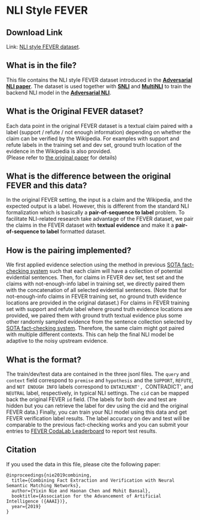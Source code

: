 # NLI Style FEVER
 
## Download Link
Link: [NLI style FEVER dataset](https://www.dropbox.com/s/hylbuaovqwo2zav/nli_fever.zip?dl=0).

## What is in the file?
This file contains the NLI style FEVER dataset introduced in the [**Adversarial NLI paper**](https://arxiv.org/abs/1910.14599).
The dataset is used together with [**SNLI**](https://nlp.stanford.edu/projects/snli/) and [**MultiNLI**](https://www.nyu.edu/projects/bowman/multinli/) to train the backend NLI model in the [**Adversarial NLI**](https://adversarialnli.com/).

## What is the Original FEVER dataset?
Each data point in the original FEVER dataset is a textual claim paired with a label (support / refute / not enough information) depending on whether the claim can be verified by the Wikipedia.
For examples with support and refute labels in the training set and dev set, ground truth location of the evidence in the Wikipedia is also provided.  
(Please refer to [the original paper](https://arxiv.org/abs/1803.05355) for details)

## What is the difference between the original FEVER and this data?
In the original FEVER setting, the input is a claim and the Wikipedia, and the expected output is a label. 
However, this is different from the standard NLI formalization which is basically a **pair-of-sequence to label** problem.
To facilitate NLI-related research take advantage of the FEVER dataset, we pair the claims in the FEVER dataset with **textual evidence** and make it a **pair-of-sequence to label** formatted dataset.

## How is the pairing implemented?
We first applied evidence selection using the method in previous [SOTA fact-checking system](https://arxiv.org/abs/1811.07039) such that each claim will have a collection of potential evidential sentences.
Then, for claims in FEVER dev set, test set and the claims with not-enough-info label in training set, we directly paired them with the concatenation of all selected evidential sentences. 
(Note that for not-enough-info claims in FEVER training set, no ground truth evidence locations are provided in the original dataset.)
For claims in FEVER training set with support and refute label where ground truth evidence locations are provided, we paired them with ground truth textual evidence plus some other randomly sampled evidence from the sentence collection selected by [SOTA fact-checking system](https://arxiv.org/abs/1811.07039).
Therefore, the same claim might got paired with multiple different contexts.
This can help the final NLI model be adaptive to the noisy upstream evidence.

## What is the format?
The train/dev/test data are contained in the three jsonl files. 
The `query` and `context` field correspond to `premise` and `hypothesis` and the `SUPPORT`, `REFUTE`, and `NOT ENOUGH INFO` labels correspond to `ENTAILMENT', `CONTRADICT', and `NEUTRAL` label, respectively, in typical NLI settings.
The `cid` can be mapped back the original FEVER `id` field. (The labels for both dev and test are hidden but you can retrieve the label for dev using the cid and the original FEVER data.)
Finally, you can train your NLI model using this data and get FEVER verification label results. The label accuracy on dev and test will be comparable to the previous fact-checking works and you can submit your entries to [FEVER CodaLab Leaderboard](https://competitions.codalab.org/competitions/18814#results) to report test results.

## Citation
If you used the data in this file, please cite the following paper:
```
@inproceedings{nie2019combining,
  title={Combining Fact Extraction and Verification with Neural Semantic Matching Networks},
  author={Yixin Nie and Haonan Chen and Mohit Bansal},
  booktitle={Association for the Advancement of Artificial Intelligence ({AAAI})},
  year={2019}
}
```